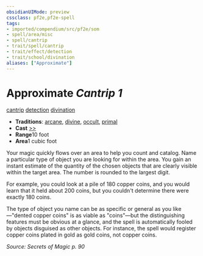 ```yaml
---
obsidianUIMode: preview
cssclass: pf2e,pf2e-spell
tags:
- imported/compendium/src/pf2e/som
- spell/area/misc
- spell/cantrip
- trait/spell/cantrip
- trait/effect/detection
- trait/school/divination
aliases: ["Approximate"]
---
```

# Approximate *Cantrip 1*   
[cantrip](cantrip.md)  [detection](detection.md)  [divination](divination.md)  

- **Traditions**: [arcane](arcane.md), [divine](divine.md), [occult](occult.md), [primal](primal.md)
- **Cast** [>>](chapter-9-playing-the-game.md#Actions "Two-Action") 
- **Range**10 foot
- **Area**1 cubic foot

Your magic quickly flows over an area to help you count and catalog. Name a particular type of object you are looking for within the area. You gain an instant estimate of the quantity of the chosen objects that are clearly visible within the target area. The number is rounded to the largest digit.

For example, you could look at a pile of 180 copper coins, and you would learn that it held about 200 coins, but you couldn't determine there were exactly 180 coins.

The type of object you name can be as specific or general as you like—"dented copper coins" is as viable as "coins"—but the distinguishing features must be obvious at a glance, and the spell is automatically fooled by objects disguised as other objects. For instance, the spell would register copper coins plated in gold as gold coins, not copper coins.

*Source: Secrets of Magic p. 90*